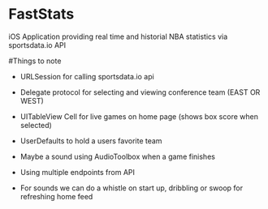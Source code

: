 # FastStats
iOS Application providing real time and historial NBA statistics via sportsdata.io API


#Things to note

- URLSession for calling sportsdata.io api
- Delegate protocol for selecting and viewing conference team (EAST OR WEST)
- UITableView Cell for live games on home page (shows box score when selected)
- UserDefaults to hold a users favorite team 
- Maybe a sound using AudioToolbox when a game finishes
- Using multiple endpoints from API

- For sounds we can do a whistle on start up, dribbling or swoop for refreshing home feed

